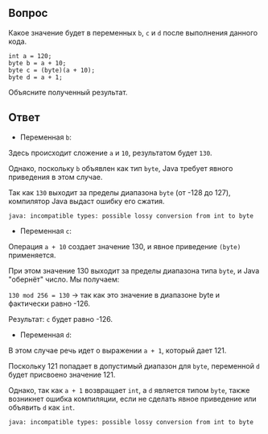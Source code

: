 ## Вопрос
Какое значение будет в переменных `b`, `с` и `d` после выполнения данного кода.
```
int a = 120;
byte b = a + 10;
byte c = (byte)(a + 10);
byte d = a + 1;
```
Объясните полученный результат.

## Ответ
- Переменная `b`:

Здесь происходит сложение `a` и `10`, результатом будет `130`.

Однако, поскольку `b` объявлен как тип `byte`, Java требует явного приведения в этом случае. 

Так как `130` выходит за пределы диапазона `byte` (от -128 до 127), компилятор Java выдаст ошибку его сжатия.
```
java: incompatible types: possible lossy conversion from int to byte
```

- Переменная `c`:

Операция `a + 10` создает значение 130, и явное приведение `(byte)` применяется.

При этом значение 130 выходит за пределы диапазона типа `byte`, и Java "обернёт" число. Мы получаем:

`130 mod 256 = 130` → так как это значение в диапазоне byte и фактически равно -126.

Результат: `c` будет равно -126.

- Переменная `d`:

В этом случае речь идет о выражении `a + 1`, который дает 121.

Поскольку 121 попадает в допустимый диапазон для `byte`, переменной `d` будет присвоено значение 121.

Однако, так как `a + 1` возвращает `int`, а `d` является типом `byte`, также возникнет ошибка компиляции, 
если не сделать явное приведение или объявить `d` как `int`.
```
java: incompatible types: possible lossy conversion from int to byte
```
